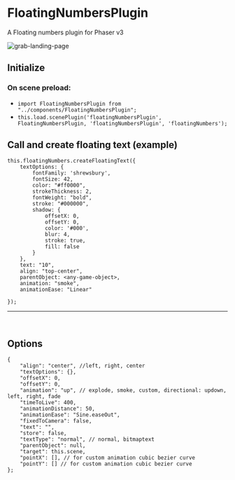 # FloatingNumbersPlugin
A Floating numbers plugin for Phaser v3

![grab-landing-page](https://github.com/winnie1312/grab/blob/master/grab-landingpage-winnie.gif)

## Initialize

### On scene preload:
- `import FloatingNumbersPlugin from "../components/FloatingNumbersPlugin";`
- `this.load.scenePlugin('floatingNumbersPlugin', FloatingNumbersPlugin, 'floatingNumbersPlugin', 'floatingNumbers');`

## Call and create floating text (example)

```
this.floatingNumbers.createFloatingText({
    textOptions: {
        fontFamily: 'shrewsbury',
        fontSize: 42,
        color: "#ff0000",
        strokeThickness: 2,
        fontWeight: "bold",
        stroke: "#000000",
        shadow: {
            offsetX: 0,
            offsetY: 0,
            color: '#000',
            blur: 4,
            stroke: true,
            fill: false
        }
    },
    text: "10",
    align: "top-center",
    parentObject: <any-game-object>,
    animation: "smoke",
    animationEase: "Linear"

});
```
---
<br>

## Options

```
{
    "align": "center", //left, right, center
    "textOptions": {},
    "offsetX": 0,
    "offsetY": 0,
    "animation": "up", // explode, smoke, custom, directional: updown, left, right, fade
    "timeToLive": 400,
    "animationDistance": 50,
    "animationEase": "Sine.easeOut",
    "fixedToCamera": false,
    "text": "",
    "store": false,
    "textType": "normal", // normal, bitmaptext
    "parentObject": null,
    "target": this.scene,
    "pointX": [], // for custom animation cubic bezier curve
    "pointY": [] // for custom animation cubic bezier curve
};
```

